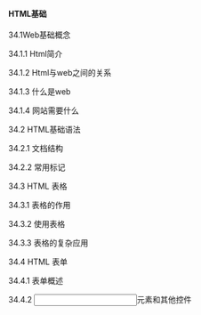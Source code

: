 #### HTML基础

34.1Web基础概念

34.1.1 Html简介

34.1.2  Html与web之间的关系

34.1.3 什么是web

34.1.4 网站需要什么

34.2 HTML基础语法

34.2.1 文档结构

34.2.2 常用标记

34.3 HTML 表格

34.3.1 表格的作用

34.3.2 使用表格

34.3.3 表格的复杂应用

34.4 HTML 表单

 34.4.1  表单概述

34.4.2  <input>元素和其他控件